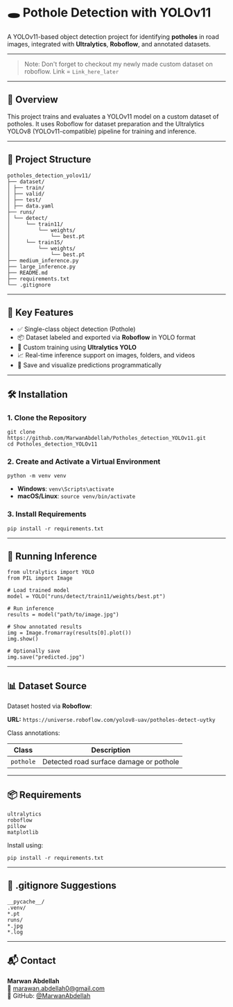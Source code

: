 # 🕳️ Pothole Detection with YOLOv11

A YOLOv11-based object detection project for identifying **potholes** in road images, integrated with **Ultralytics**, **Roboflow**, and annotated datasets.

---
> Note: Don't forget to checkout my newly made custom dataset on roboflow. 
> Link = `Link_here_later`

---
## 🧠 Overview

This project trains and evaluates a YOLOv11 model on a custom dataset of potholes. It uses Roboflow for dataset preparation and the Ultralytics YOLOv8 (YOLOv11-compatible) pipeline for training and inference.

---

## 📁 Project Structure

```
potholes_detection_yolov11/
├── dataset/
│ ├── train/
│ ├── valid/
│ ├── test/
│ ├── data.yaml
├── runs/
│ └── detect/
│     └── train11/
│         └── weights/
│             └── best.pt
│     └── train15/
│         └── weights/
│             └── best.pt
├── medium_inference.py
├── large_inference.py
├── README.md
├── requirements.txt
└── .gitignore
```

---

## 🧪 Key Features

- ✅ Single-class object detection (Pothole)
- 📦 Dataset labeled and exported via **Roboflow** in YOLO format
- 🧠 Custom training using **Ultralytics YOLO**
- 📈 Real-time inference support on images, folders, and videos
- 💾 Save and visualize predictions programmatically

---

## 🛠 Installation

### 1. Clone the Repository

```
git clone https://github.com/MarwanAbdellah/Potholes_detection_YOLOv11.git
cd Potholes_detection_YOLOv11
```

### 2. Create and Activate a Virtual Environment

```
python -m venv venv
```

- **Windows**: `venv\Scripts\activate`  
- **macOS/Linux**: `source venv/bin/activate`

### 3. Install Requirements

```
pip install -r requirements.txt
```

---

## 🚀 Running Inference

```
from ultralytics import YOLO
from PIL import Image

# Load trained model
model = YOLO("runs/detect/train11/weights/best.pt")

# Run inference
results = model("path/to/image.jpg")

# Show annotated results
img = Image.fromarray(results[0].plot())
img.show()

# Optionally save
img.save("predicted.jpg")
```

---

## 📊 Dataset Source

Dataset hosted via **Roboflow**:

**URL:** `https://universe.roboflow.com/yolov8-uav/potholes-detect-uytky`

Class annotations:

| Class     | Description                            |
|-----------|----------------------------------------|
| `pothole` | Detected road surface damage or pothole |

---

## 📦 Requirements

```
ultralytics
roboflow
pillow
matplotlib
```

Install using:

```
pip install -r requirements.txt
```

---

## 📌 .gitignore Suggestions

```
__pycache__/
.venv/
*.pt
runs/
*.jpg
*.log
```

---

## 📬 Contact

**Marwan Abdellah**  
📧 [marawan.abdellah0@gmail.com](mailto:marawan.abdellah0@gmail.com)  
🔗 GitHub: [@MarwanAbdellah](https://github.com/MarwanAbdellah)
